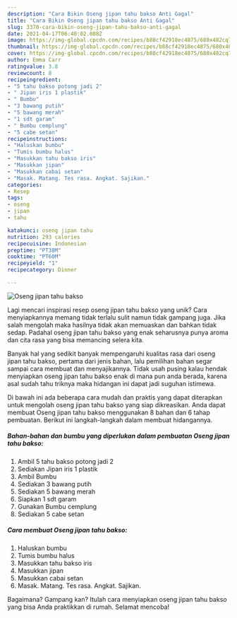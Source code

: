 ```yaml
---
description: "Cara Bikin Oseng jipan tahu bakso Anti Gagal"
title: "Cara Bikin Oseng jipan tahu bakso Anti Gagal"
slug: 3370-cara-bikin-oseng-jipan-tahu-bakso-anti-gagal
date: 2021-04-17T06:40:02.088Z
image: https://img-global.cpcdn.com/recipes/b88cf42918ec4875/680x482cq70/oseng-jipan-tahu-bakso-foto-resep-utama.jpg
thumbnail: https://img-global.cpcdn.com/recipes/b88cf42918ec4875/680x482cq70/oseng-jipan-tahu-bakso-foto-resep-utama.jpg
cover: https://img-global.cpcdn.com/recipes/b88cf42918ec4875/680x482cq70/oseng-jipan-tahu-bakso-foto-resep-utama.jpg
author: Emma Carr
ratingvalue: 3.8
reviewcount: 8
recipeingredient:
- "5 tahu bakso potong jadi 2"
- " Jipan iris 1 plastik"
- " Bumbu"
- "3 bawang putih"
- "5 bawang merah"
- "1 sdt garam"
- " Bumbu cemplung"
- "5 cabe setan"
recipeinstructions:
- "Haluskan bumbu"
- "Tumis bumbu halus"
- "Masukkan tahu bakso iris"
- "Masukkan jipan"
- "Masukkan cabai setan"
- "Masak. Matang. Tes rasa. Angkat. Sajikan."
categories:
- Resep
tags:
- oseng
- jipan
- tahu

katakunci: oseng jipan tahu 
nutrition: 293 calories
recipecuisine: Indonesian
preptime: "PT38M"
cooktime: "PT60M"
recipeyield: "1"
recipecategory: Dinner

---
```



![Oseng jipan tahu bakso](https://img-global.cpcdn.com/recipes/b88cf42918ec4875/680x482cq70/oseng-jipan-tahu-bakso-foto-resep-utama.jpg)

Lagi mencari inspirasi resep oseng jipan tahu bakso yang unik? Cara menyiapkannya memang tidak terlalu sulit namun tidak gampang juga. Jika salah mengolah maka hasilnya tidak akan memuaskan dan bahkan tidak sedap. Padahal oseng jipan tahu bakso yang enak seharusnya punya aroma dan cita rasa yang bisa memancing selera kita.



Banyak hal yang sedikit banyak mempengaruhi kualitas rasa dari oseng jipan tahu bakso, pertama dari jenis bahan, lalu pemilihan bahan segar sampai cara membuat dan menyajikannya. Tidak usah pusing kalau hendak menyiapkan oseng jipan tahu bakso enak di mana pun anda berada, karena asal sudah tahu triknya maka hidangan ini dapat jadi suguhan istimewa.


Di bawah ini ada beberapa cara mudah dan praktis yang dapat diterapkan untuk mengolah oseng jipan tahu bakso yang siap dikreasikan. Anda dapat membuat Oseng jipan tahu bakso menggunakan 8 bahan dan 6 tahap pembuatan. Berikut ini langkah-langkah dalam membuat hidangannya.

<!--inarticleads1-->

##### Bahan-bahan dan bumbu yang diperlukan dalam pembuatan Oseng jipan tahu bakso:

1. Ambil 5 tahu bakso potong jadi 2
1. Sediakan  Jipan iris 1 plastik
1. Ambil  Bumbu
1. Sediakan 3 bawang putih
1. Sediakan 5 bawang merah
1. Siapkan 1 sdt garam
1. Gunakan  Bumbu cemplung
1. Sediakan 5 cabe setan




<!--inarticleads2-->

##### Cara membuat Oseng jipan tahu bakso:

1. Haluskan bumbu
1. Tumis bumbu halus
1. Masukkan tahu bakso iris
1. Masukkan jipan
1. Masukkan cabai setan
1. Masak. Matang. Tes rasa. Angkat. Sajikan.




Bagaimana? Gampang kan? Itulah cara menyiapkan oseng jipan tahu bakso yang bisa Anda praktikkan di rumah. Selamat mencoba!
